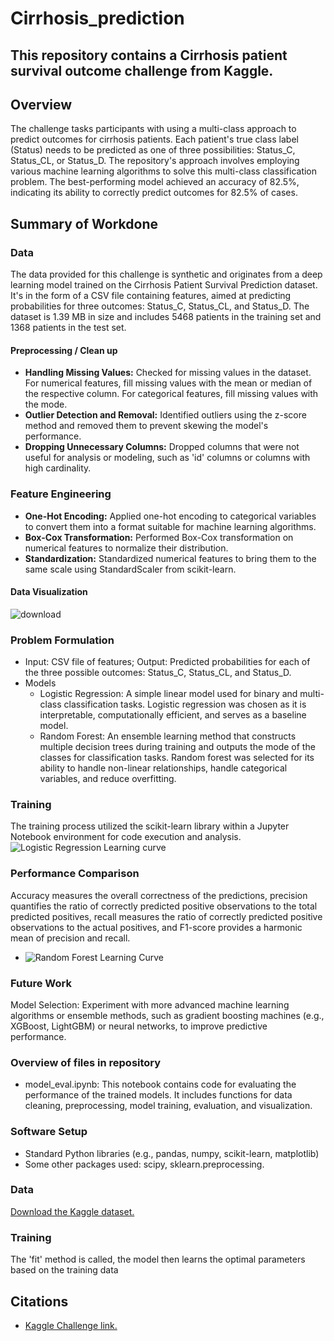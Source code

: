 # Cirrhosis_prediction
This repository contains a Cirrhosis patient survival outcome challenge from Kaggle.
------

## Overview
The challenge tasks participants with using a multi-class approach to predict outcomes for cirrhosis patients. Each patient's true class label (Status) needs to be predicted as one of three possibilities: Status_C, Status_CL, or Status_D. The repository's approach involves employing various machine learning algorithms to solve this multi-class classification problem. The best-performing model achieved an accuracy of 82.5%, indicating its ability to correctly predict outcomes for 82.5% of cases.

## Summary of Workdone

### Data
The data provided for this challenge is synthetic and originates from a deep learning model trained on the Cirrhosis Patient Survival Prediction dataset. It's in the form of a CSV file containing features, aimed at predicting probabilities for three outcomes: Status_C, Status_CL, and Status_D. The dataset is 1.39 MB in size and includes 5468 patients in the training set and 1368 patients in the test set.

#### Preprocessing / Clean up
* **Handling Missing Values:** Checked for missing values in the dataset. For numerical features, fill missing values with the mean or median of the respective column. For categorical features, fill missing values with the mode.
* **Outlier Detection and Removal:** Identified outliers using the z-score method and removed them to prevent skewing the model's performance.
* **Dropping Unnecessary Columns:** Dropped columns that were not useful for analysis or modeling, such as 'id' columns or columns with high cardinality.

### Feature Engineering
* **One-Hot Encoding:** Applied one-hot encoding to categorical variables to convert them into a format suitable for machine learning algorithms.
* **Box-Cox Transformation:** Performed Box-Cox transformation on numerical features to normalize their distribution.
* **Standardization:** Standardized numerical features to bring them to the same scale using StandardScaler from scikit-learn.

#### Data Visualization
![download](https://colab.research.google.com/drive/1vPtJxi-lAOCBEb3tdzdRzoh1LPqOvO9e#scrollTo=kdS6W-Lu1k60&line=2&uniqifier=1)

### Problem Formulation
  * Input: CSV file of features; Output: Predicted probabilities for each of the three possible outcomes: Status_C, Status_CL, and Status_D.
  * Models
    * Logistic Regression: A simple linear model used for binary and multi-class classification tasks. Logistic regression was chosen as it is interpretable, computationally efficient, and serves as a baseline model.
    * Random Forest: An ensemble learning method that constructs multiple decision trees during training and outputs the mode of the classes for classification tasks. Random forest was selected for its ability to handle non-linear relationships, handle categorical variables, and reduce overfitting.

### Training
The training process utilized the scikit-learn library within a Jupyter Notebook environment for code execution and analysis.
![Logistic Regression Learning curve](https://github.com/haydenBustos/Cirrhosis_prediction/assets/89792441/4406b287-b9e4-4c12-b564-ef65eefcb5fb)


### Performance Comparison

Accuracy measures the overall correctness of the predictions, precision quantifies the ratio of correctly predicted positive observations to the total predicted positives, recall measures the ratio of correctly predicted positive observations to the actual positives, and F1-score provides a harmonic mean of precision and recall.
*  ![Random Forest Learning Curve](https://github.com/haydenBustos/Cirrhosis_prediction/assets/89792441/2066a210-d6a9-429d-a81c-8aa8af90f479)


### Future Work
Model Selection: Experiment with more advanced machine learning algorithms or ensemble methods, such as gradient boosting machines (e.g., XGBoost, LightGBM) or neural networks, to improve predictive performance.

### Overview of files in repository
  * model_eval.ipynb: This notebook contains code for evaluating the performance of the trained models. It includes functions for data cleaning, preprocessing, model training, evaluation, and visualization.

### Software Setup
* Standard Python libraries (e.g., pandas, numpy, scikit-learn, matplotlib)
* Some other packages used: scipy, sklearn.preprocessing.

### Data
[Download the Kaggle dataset.](https://www.kaggle.com/competitions/playground-series-s3e26/data)

### Training
The 'fit' method is called, the model then learns the optimal parameters based on the training data

## Citations
* [Kaggle Challenge link.](https://www.kaggle.com/competitions/playground-series-s3e26/data)
